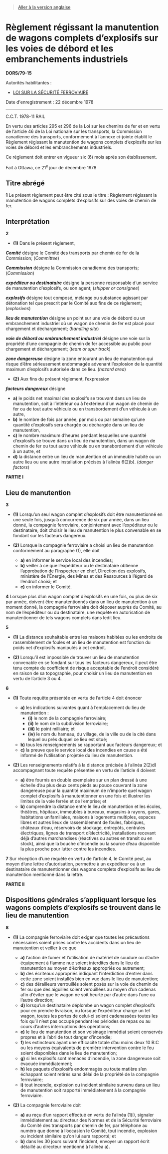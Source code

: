 > [Aller à la version anglaise](/en/Regulations/Statutory%20Orders%20and%20Regulations/79/15.md)

# Règlement régissant la manutention de wagons complets d’explosifs sur les voies de débord et les embranchements industriels

**DORS/79-15**

Autorités habilitantes : 
- [LOI SUR LA SÉCURITÉ FERROVIAIRE](/fr/Lois/Lois%20du%20Canada/1985/ch.%2032%20(4e%20suppl.).md)

Date d'enregistrement : 22 décembre 1978

----------

C.C.T. 1978-11 RAIL

En vertu des articles 295 et 296 de la Loi sur les chemins de fer et en vertu de l’article 46 de la Loi nationale sur les transports, la Commission canadienne des transports, conformément à l’annexe ci-jointe établit le Règlement régissant la manutention de wagons complets d’explosifs sur les voies de débord et les embranchements industriels.

Ce règlement doit entrer en vigueur six (6) mois après son établissement.

Fait à Ottawa, ce 21<sup>e</sup> jour de décembre 1978




## Titre abrégé


**1** Le présent règlement peut être cité sous le titre : Règlement régissant la manutention de wagons complets d’explosifs sur des voies de chemin de fer.




## Interprétation


**2** 

- **(1)** Dans le présent règlement,

***Comité*** désigne le Comité des transports par chemin de fer de la Commission; (*Committee*)

***Commission*** désigne la Commission canadienne des transports; (*Commission*)

***expéditeur ou destinataire*** désigne la personne responsable d’un service de manutention d’explosifs, ou son agent; (*shipper or consignee*)

***explosifs*** désigne tout composé, mélange ou substance agissant par détonation tel que prescrit par le Comité aux fins de ce règlement; (*explosives*)

***lieu de manutention*** désigne un point sur une voie de débord ou un embranchement industriel où un wagon de chemin de fer est placé pour chargement et déchargement; (*handling site*)

***voie de débord ou embranchement industriel*** désigne une voie sur la propriété d’une compagnie de chemin de fer accessible au public pour chargement et déchargement; (*team or spur track*)

***zone dangereuse*** désigne la zone entourant un lieu de manutention qui risque d’être sérieusement endommagée advenant l’explosion de la quantité maximum d’explosifs autorisée dans ce lieu. (*hazard area*)

- **(2)** Aux fins du présent règlement, l’expression

***facteurs dangereux*** désigne
- **a)** le poids net maximal des explosifs se trouvant dans un lieu de manutention, soit à l’intérieur ou à l’extérieur d’un wagon de chemin de fer ou de tout autre véhicule ou en transbordement d’un véhicule à un autre,
- **b)** le nombre de fois par année, par mois ou par semaine qu’une quantité d’explosifs sera chargée ou déchargée dans un lieu de manutention,
- **c)** le nombre maximum d’heures pendant lesquelles une quantité d’explosifs se trouve dans un lieu de manutention, dans un wagon de chemin de fer ou tout autre véhicule ou en transbordement d’un véhicule à un autre, et
- **d)** la distance entre un lieu de manutention et un immeuble habité ou un autre lieu ou une autre installation précisés à l’alinéa 6(2)b). (*danger factors*)




**PARTIE I** 
## Lieu de manutention


**3** 

- **(1)** Lorsqu’un seul wagon complet d’explosifs doit être manutentionné en une seule fois, jusqu’à concurrence de six par année, dans un lieu donné, la compagnie ferroviaire, conjointement avec l’expéditeur ou le destinataire, doit choisir le lieu de manutention le plus convenable en se fondant sur les facteurs dangereux.

- **(2)** Lorsque la compagnie ferroviaire a choisi un lieu de manutention conformément au paragraphe (1), elle doit
	- **a)** en informer le service local des incendies;
	- **b)** veiller à ce que l’expéditeur ou le destinataire obtienne l’approbation de l’Inspecteur en chef, Direction des explosifs, ministère de l’Énergie, des Mines et des Ressources à l’égard de l’endroit choisi; et
	- **c)** en informer le Comité.



**4** Lorsque plus d’un wagon complet d’explosifs en une fois, ou plus de six par année, doivent être manutentionnés dans un lieu de manutention à un moment donné, la compagnie ferroviaire doit déposer auprès du Comité, au nom de l’expéditeur ou du destinataire, une requête en autorisation de manutentionner de tels wagons complets dans ledit lieu.



**5** 

- **(1)** La distance souhaitable entre les maisons habitées ou les endroits de rassemblement de foules et un lieu de manutention est fonction du poids net d’explosifs manipulés à cet endroit.

- **(2)** Lorsqu’il est impossible de trouver un lieu de manutention convenable en se fondant sur tous les facteurs dangereux, il peut être tenu compte du coefficient de risque acceptable de l’endroit considéré en raison de sa topographie, pour choisir un lieu de manutention en vertu de l’article 3 ou 4.



**6** 

- **(1)** Toute requête présentée en vertu de l’article 4 doit énoncer
	- **a)** les indications suivantes quant à l’emplacement du lieu de manutention :
		- **(i)** le nom de la compagnie ferroviaire;
		- **(ii)** le nom de la subdivision ferroviaire;
		- **(iii)** le point milliaire; et
		- **(iv)** le nom du hameau, du village, de la ville ou de la cité dans lequel ou près duquel ce lieu est situé;
	- **b)** tous les renseignements se rapportant aux facteurs dangereux; et
	- **c)** la preuve que le service local des incendies en cause a été informé de l’utilisation projetée du lieu de manutention.

- **(2)** Les renseignements relatifs à la distance précisée à l’alinéa 2(2)d) accompagnant toute requête présentée en vertu de l’article 4 doivent
	- **a)** être fournis en double exemplaire sur un plan dressé à une échelle d’au plus deux cents pieds au pouce couvrant la zone dangereuse pour la quantité maximum de n’importe quel wagon complet d’explosifs à manutentionner en une fois et illustrer les limites de la voie ferrée et de l’emprise; et
	- **b)** comprendre la distance entre le lieu de manutention et les écoles, théâtres, hôpitaux, immeubles à bureaux, magasins à rayons, gares, habitations unifamiliales, maisons à logements multiples, espaces libres et autres lieux de rassemblement de foules, fabriques, châteaux d’eau, réservoirs de stockage, entrepôts, centrales électriques, lignes de transport d’électricité, installations recevant déjà d’autres marchandises (réactives ou autres en transit ou en stock), ainsi que la bouche d’incendie ou la source d’eau disponible la plus proche pour lutter contre les incendies.



**7** Sur réception d’une requête en vertu de l’article 4, le Comité peut, au moyen d’une lettre d’autorisation, permettre à un expéditeur ou à un destinataire de manutentionner des wagons complets d’explosifs au lieu de manutention mentionné dans la lettre.




**PARTIE II** 
## Dispositions générales s’appliquant lorsque les wagons complets d’explosifs se trouvent dans le lieu de manutention


**8** 

- **(1)** La compagnie ferroviaire doit exiger que toutes les précautions nécessaires soient prises contre les accidents dans un lieu de manutention et veiller à ce que
	- **a)** l’action de fumer et l’utilisation de matériel de soudure ou d’autre équipement à flamme nue soient interdites dans le lieu de manutention au moyen d’écriteaux appropriés ou autrement;
	- **b)** des écriteaux appropriés indiquant l’interdiction d’entrer dans cette zone soient installés bien en vue dans le lieu de manutention;
	- **c)** des dérailleurs verrouillés soient posés sur la voie de chemin de fer ou que des aiguilles soient verouillées au moyen d’un cadenas afin d’éviter que le wagon ne soit heurté par d’autre dans l’une ou l’autre direction;
	- **d)** lorsqu’un destinataire déplombe un wagon complet d’explosifs pour en prendre livraison, ou lorsque l’expéditeur charge un tel wagon, toutes les portes de celui-ci soient cadenassées toutes les fois qu’il n’est pas occupé pendant les périodes de repas ou au cours d’autres interruptions des opérations;
	- **e)** le lieu de manutention et son voisinage immédiat soient conservés propres et à l’abri de tout danger d’incendie;
	- **f)** les extincteurs ayant une efficacité totale d’au moins deux 10 B:C ou les moyens équivalents de première intervention contre le feu soient disponibles dans le lieu de manutention;
	- **g)** si les explosifs sont menacés d’incendie, la zone dangereuse soit évacuée immédiatement;
	- **h)** les paquets d’explosifs endommagés ou toute matière s’en échappant soient retirés sans délai de la propriété de la compagnie ferroviaire;
	- **i)** tout incendie, explosion ou incident similaire survenu dans un lieu de manutention soit rapporté immédiatement à la compagnie ferroviaire.

- **(2)** La compagnie ferroviaire doit
	- **a)** au reçu d’un rapport effectué en vertu de l’alinéa (1)i), signaler immédiatement au directeur des Normes et de la Sécurité ferroviaire du Comité des transports par chemin de fer, par téléphone au numéro que donne à l’occasion le Comité, tout incendie, explosion ou incident similaire qu’on lui aura rapporté; et
	- **b)** dans les 30 jours suivant l’incident, envoyer un rapport écrit détaillé au directeur mentionné à l’alinéa a).


